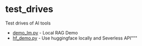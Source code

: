 # test_drives

Test drives of AI tools

<!-- links -->
* [demo_lm.py](demo_lm.py) - Local RAG Demo
* [hf_demo.py](hf_demo.py) - Use huggingface locally and Severless API"""
<!-- /links -->
